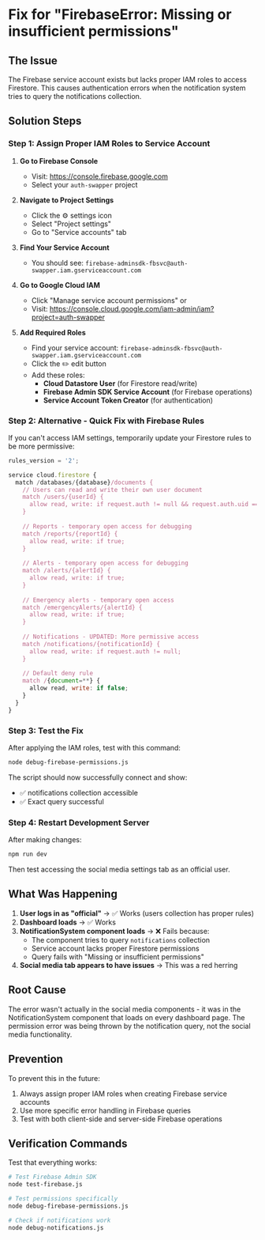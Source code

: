 # Fix for "FirebaseError: Missing or insufficient permissions"

## The Issue
The Firebase service account exists but lacks proper IAM roles to access Firestore. This causes authentication errors when the notification system tries to query the notifications collection.

## Solution Steps

### Step 1: Assign Proper IAM Roles to Service Account

1. **Go to Firebase Console**
   - Visit: https://console.firebase.google.com
   - Select your `auth-swapper` project

2. **Navigate to Project Settings**
   - Click the ⚙️ settings icon
   - Select "Project settings"
   - Go to "Service accounts" tab

3. **Find Your Service Account**
   - You should see: `firebase-adminsdk-fbsvc@auth-swapper.iam.gserviceaccount.com`

4. **Go to Google Cloud IAM**
   - Click "Manage service account permissions" or
   - Visit: https://console.cloud.google.com/iam-admin/iam?project=auth-swapper

5. **Add Required Roles**
   - Find your service account: `firebase-adminsdk-fbsvc@auth-swapper.iam.gserviceaccount.com`
   - Click the ✏️ edit button
   - Add these roles:
     - **Cloud Datastore User** (for Firestore read/write)
     - **Firebase Admin SDK Service Account** (for Firebase operations)
     - **Service Account Token Creator** (for authentication)

### Step 2: Alternative - Quick Fix with Firebase Rules

If you can't access IAM settings, temporarily update your Firestore rules to be more permissive:

```javascript
rules_version = '2';

service cloud.firestore {
  match /databases/{database}/documents {
    // Users can read and write their own user document
    match /users/{userId} {
      allow read, write: if request.auth != null && request.auth.uid == userId;
    }
    
    // Reports - temporary open access for debugging
    match /reports/{reportId} {
      allow read, write: if true;
    }
    
    // Alerts - temporary open access for debugging  
    match /alerts/{alertId} {
      allow read, write: if true;
    }
    
    // Emergency alerts - temporary open access
    match /emergencyAlerts/{alertId} {
      allow read, write: if true;
    }
    
    // Notifications - UPDATED: More permissive access
    match /notifications/{notificationId} {
      allow read, write: if request.auth != null;
    }
    
    // Default deny rule
    match /{document=**} {
      allow read, write: if false;
    }
  }
}
```

### Step 3: Test the Fix

After applying the IAM roles, test with this command:

```bash
node debug-firebase-permissions.js
```

The script should now successfully connect and show:
- ✅ notifications collection accessible
- ✅ Exact query successful

### Step 4: Restart Development Server

After making changes:

```bash
npm run dev
```

Then test accessing the social media settings tab as an official user.

## What Was Happening

1. **User logs in as "official"** → ✅ Works (users collection has proper rules)
2. **Dashboard loads** → ✅ Works 
3. **NotificationSystem component loads** → ❌ Fails because:
   - The component tries to query `notifications` collection
   - Service account lacks proper Firestore permissions
   - Query fails with "Missing or insufficient permissions"
4. **Social media tab appears to have issues** → This was a red herring

## Root Cause

The error wasn't actually in the social media components - it was in the NotificationSystem component that loads on every dashboard page. The permission error was being thrown by the notification query, not the social media functionality.

## Prevention

To prevent this in the future:
1. Always assign proper IAM roles when creating Firebase service accounts
2. Use more specific error handling in Firebase queries
3. Test with both client-side and server-side Firebase operations

## Verification Commands

Test that everything works:

```bash
# Test Firebase Admin SDK
node test-firebase.js

# Test permissions specifically  
node debug-firebase-permissions.js

# Check if notifications work
node debug-notifications.js
```
